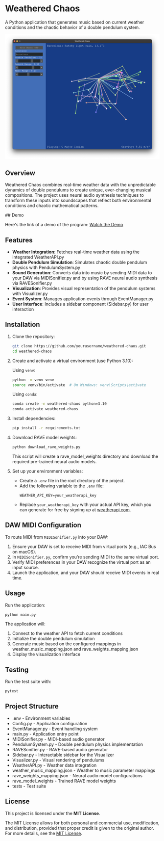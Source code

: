 # Weathered Chaos

A Python application that generates music based on current weather conditions and the chaotic behavior of a double pendulum system.

![Weathered Chaos](images/screenshot.png)

## Overview

Weathered Chaos combines real-time weather data with the unpredictable dynamics of double pendulums to create unique, ever-changing musical compositions. The project uses neural audio synthesis techniques to transform these inputs into soundscapes that reflect both environmental conditions and chaotic mathematical patterns.

## Demo

Here's the link of a demo of the program: [Watch the Demo](https://www.youtube.com/watch?v=SVjPm2dIonA)

## Features

- **Weather Integration**: Fetches real-time weather data using the integrated WeatherAPI.py
- **Double Pendulum Simulation**: Simulates chaotic double pendulum physics with PendulumSystem.py
- **Sound Generation**: Converts data into music by sending MIDI data to your DAW via MIDISonifier.py and by using RAVE neural audio synthesis via RAVESonifier.py
- **Visualization**: Provides visual representation of the pendulum systems with Visualizer.py
- **Event System**: Manages application events through EventManager.py
- **User Interface**: Includes a sidebar component (Sidebar.py) for user interaction

## Installation

1. Clone the repository:
   ```bash
   git clone https://github.com/yourusername/weathered-chaos.git
   cd weathered-chaos
   ```

2. Create and activate a virtual environment (use Python 3.10):

    Using `venv`:
    ```bash
    python -m venv venv
    source venv/bin/activate  # On Windows: venv\Scripts\activate
    ```

    Using `conda`:
    ```bash
    conda create -n weathered-chaos python=3.10
    conda activate weathered-chaos
    ```

3. Install dependencies:
   ```bash
   pip install -r requirements.txt
   ```

4. Download RAVE model weights:
    ```bash
    python download_rave_weights.py
    ```
    This script will create a rave_model_weights directory and download the required pre-trained neural audio models.

5. Set up your environment variables:
    - Create a `.env` file in the root directory of the project.
    - Add the following variable to the `.env` file:
      ```env
      WEATHER_API_KEY=your_weatherapi_key
      ```
    - Replace `your_weatherapi_key` with your actual API key, which you can generate for free by signing up at [weatherapi.com](https://www.weatherapi.com/).

## DAW MIDI Configuration

To route MIDI from `MIDISonifier.py` into your DAW:
1. Ensure your DAW is set to receive MIDI from virtual ports (e.g., IAC Bus on macOS).
2. In `MIDISonifier.py`, confirm you’re sending MIDI to the same virtual port.
3. Verify MIDI preferences in your DAW recognize the virtual port as an input source.
4. Launch the application, and your DAW should receive MIDI events in real time.

## Usage

Run the application:

```bash
python main.py
```

The application will:
1. Connect to the weather API to fetch current conditions
2. Initialize the double pendulum simulation
3. Generate music based on the configured mappings in weather_music_mapping.json and rave_weights_mapping.json
4. Display the visualization interface

## Testing

Run the test suite with:

```bash
pytest
```

## Project Structure

- .env - Environment variables
- Config.py - Application configuration
- EventManager.py - Event handling system
- main.py - Application entry point
- MIDISonifier.py - MIDI-based audio generator
- PendulumSystem.py - Double pendulum physics implementation
- RAVESonifier.py - RAVE-based audio generator
- Sidebar.py - Interactable sidebar for the Visualizer
- Visualizer.py - Visual rendering of pendulums
- WeatherAPI.py - Weather data integration
- weather_music_mapping.json - Weather to music parameter mappings
- rave_weights_mapping.json - Neural audio model configurations
- rave_model_weights - Trained RAVE model weights
- tests - Test suite

## License

This project is licensed under the **MIT License**.

The MIT License allows for both personal and commercial use, modification, and distribution, provided that proper credit is given to the original author. For more details, see the [MIT License](https://opensource.org/licenses/MIT).
